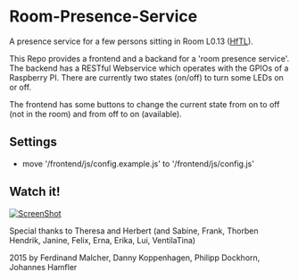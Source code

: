 # Room-Presence-Service
A presence service for a few persons sitting in Room L0.13 ([HfTL](https://www.google.de/maps/place/Gustav-Freytag-Stra%C3%9Fe,+Hochschule+f%C3%BCr+Telekommunikation+Leipzig+(HfTL),+04277+Leipzig/@51.3130012,12.3753559,20z/data=!3m1!5s0x47a6f9cf62166b7b:0xd590b1419df1b4dc!4m2!3m1!1s0x47a6f9cf61c250b7:0x7899c973677c982b)).

This Repo provides a frontend and a backand for a 'room presence service'.
The backend has a RESTful Webservice which operates with the GPIOs of a Raspberry PI.
There are currently two states (on/off) to turn some LEDs on or off.

The frontend has some buttons to change the current state from on to off (not in the room) and from off to on (available).

## Settings
* move '/frontend/js/config.example.js' to '/frontend/js/config.js'

## Watch it!
[![ScreenShot](http://fs1.directupload.net/images/150128/z72srjfp.png)](http://vimeo.com/117945331)

Special thanks to Theresa and Herbert (and Sabine, Frank, Thorben Hendrik, Janine, Felix, Erna, Erika, Lui, VentilaTina)

2015 by
Ferdinand Malcher,
Danny Koppenhagen,
Philipp Dockhorn,
Johannes Hamfler
